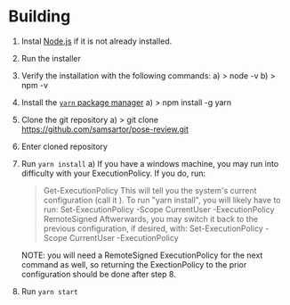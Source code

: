 # Building

1. Instal [Node.js](https://nodejs.org/en/download/) if it is not already installed.

2. Run the installer

3. Verify the installation with the following commands:
   a) > node -v
   b) > npm -v

4. Install the [`yarn` package manager](https://yarnpkg.com/)
   a) > npm install -g yarn

5. Clone the git repository
   a) > git clone https://github.com/samsartor/pose-review.git

6. Enter cloned repository

7. Run `yarn install`
   a) If you have a windows machine, you may run into difficulty with your ExecutionPolicy. If you do, run:
      > Get-ExecutionPolicy
      This will tell you the system's current configuration (call it <RESULT>). To run "yarn install", you will likely have to run:
      > Set-ExecutionPolicy -Scope CurrentUser -ExecutionPolicy RemoteSigned
      Aftwerwards, you may switch it back to the previous configuration, if desired, with:
      > Set-ExecutionPolicy -Scope CurrentUser -ExecutionPolicy <RESULT>
      
      NOTE: you will need a RemoteSigned ExecutionPolicy for the next command as well, so returning the ExectionPolicy to the prior configuration should be done after step 8.

8. Run `yarn start`
